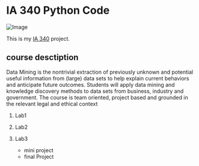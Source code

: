 # IA 340 Python Code

![Image](https://cmn-cdn-001.sagepub.com/books/titles/274957/cov_sb1_125192.jpg)

This is my [IA 340](https://catalog.jmu.edu/preview_course_nopop.php?catoid=50&coid=258336&print) project.

## course desctiption

Data Mining is the nontrivial extraction of previously unknown and potential useful information from (large) data sets to help explain current behaviors and anticipate future outcomes. Students will apply data mining and knowledge discovery methods to data sets from business, industry and government. The course is team oriented, project based and grounded in the relevant legal and ethical context

1. Lab1
2. Lab2
3. Lab3

   - mini project
   - final Project
  
     
